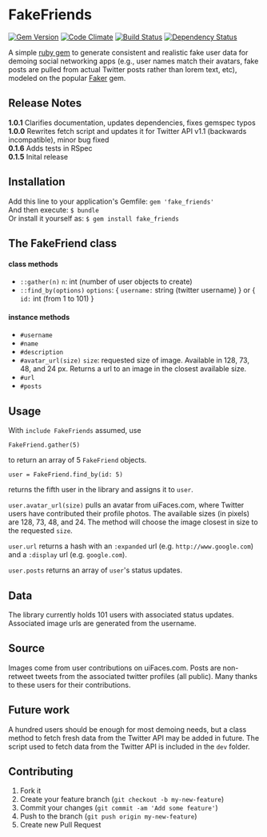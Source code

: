 # FakeFriends

[![Gem Version](https://badge.fury.io/rb/fake_friends.png)](http://badge.fury.io/rb/fake_friends)
[![Code Climate](https://codeclimate.com/github/jmromer/FakeFriends.png)](https://codeclimate.com/github/jmromer/fake_friends)
[![Build Status](https://travis-ci.org/jmromer/fake_friends.png?branch=master)](https://travis-ci.org/jmromer/fake_friends)
[![Dependency Status](https://gemnasium.com/jmromer/FakeFriends.png)](https://gemnasium.com/jmromer/fake_friends)


A simple [ruby gem](https://rubygems.org/gems/fake_friends) to generate consistent and realistic fake user data for demoing social networking apps (e.g., user names match their avatars, fake posts are pulled from actual Twitter posts rather than lorem text, etc), modeled on the popular [Faker](https://github.com/stympy/faker) gem.


## Release Notes
**1.0.1** Clarifies documentation, updates dependencies, fixes gemspec typos<br>
**1.0.0** Rewrites fetch script and updates it for Twitter API v1.1 (backwards incompatible), minor bug fixed<br>
**0.1.6** Adds tests in RSpec<br>
**0.1.5** Inital release<br>


## Installation

Add this line to your application's Gemfile: `gem 'fake_friends'`<br>
And then execute: `$ bundle`<br>
Or install it yourself as: `$ gem install fake_friends`<br>


## The FakeFriend class

#### class methods
* `::gather(n)`
  `n`: int (number of user objects to create)
* `::find_by(options)`
  `options`: { `username:` string (twitter username) } or { `id:` int (from 1 to 101) }

#### instance methods
* `#username`
* `#name`
* `#description`
* `#avatar_url(size)`
  `size`: requested size of image. Available in 128, 73, 48, and 24 px.
   Returns a url to an image in the closest available size.
* `#url`
* `#posts`

## Usage

With `include FakeFriends` assumed, use

    FakeFriend.gather(5)

to return an array of 5 `FakeFriend` objects.

    user = FakeFriend.find_by(id: 5)

returns the fifth user in the library and assigns it to `user`.

`user.avatar_url(size)` pulls an avatar from uiFaces.com, where Twitter users have contributed their profile photos.
The available sizes (in pixels) are 128, 73, 48, and 24. The method will choose the image closest in size
to the requested `size`.

`user.url` returns a hash with an `:expanded` url (e.g. `http://www.google.com`) and a `:display` url (e.g. `google.com`).

`user.posts` returns an array of `user`'s status updates.


## Data

The library currently holds 101 users with associated status updates. Associated image urls are generated from the username.

## Source
Images come from user contributions on uiFaces.com.
Posts are non-retweet tweets from the associated twitter profiles (all public).
Many thanks to these users for their contributions.


## Future work

A hundred users should be enough for most demoing needs, but a class method to fetch fresh data from the Twitter API may be added in future. The script used to fetch data from the Twitter API is included in the `dev` folder.

## Contributing

1. Fork it
2. Create your feature branch (`git checkout -b my-new-feature`)
3. Commit your changes (`git commit -am 'Add some feature'`)
4. Push to the branch (`git push origin my-new-feature`)
5. Create new Pull Request
